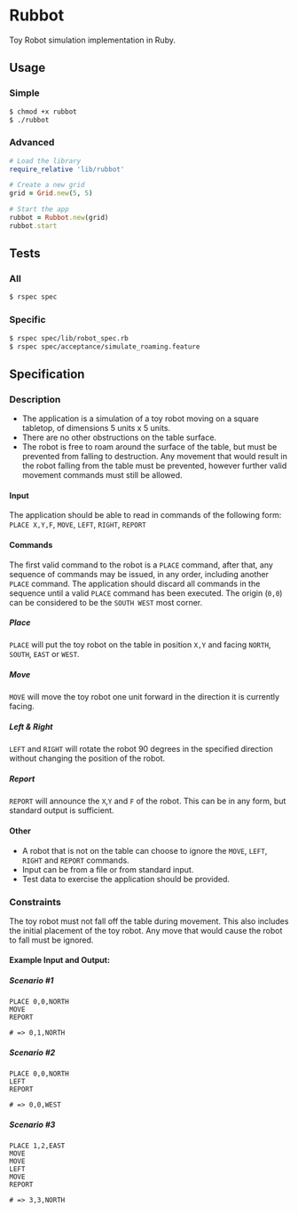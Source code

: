 Rubbot
======

Toy Robot simulation implementation in Ruby.

## Usage

### Simple

  ``` bash
  $ chmod +x rubbot
  $ ./rubbot
  ```
  
### Advanced

  ``` ruby
  # Load the library
  require_relative 'lib/rubbot'
  
  # Create a new grid
  grid = Grid.new(5, 5)
  
  # Start the app
  rubbot = Rubbot.new(grid)
  rubbot.start
  ```
  
## Tests
### All
  ```bash
  $ rspec spec
  ```
### Specific
  ```bash
  $ rspec spec/lib/robot_spec.rb
  $ rspec spec/acceptance/simulate_roaming.feature
  ```

## Specification

### Description
  - The application is a simulation of a toy robot moving on a square tabletop, of dimensions 5 units x 5 units.
  - There are no other obstructions on the table surface.
  - The robot is free to roam around the surface of the table, but must be prevented from falling to destruction. Any movement that would result in the robot falling from the table must be prevented, however further valid movement commands must still be allowed.


#### Input

The application should be able to read in commands of the following form: `PLACE X,Y,F`, `MOVE`, `LEFT`, `RIGHT`, `REPORT`

#### Commands

The first valid command to the robot is a `PLACE` command, after that, any sequence of commands may be issued, in any order, including another `PLACE` command. The application should discard all commands in the sequence until a valid `PLACE` command has been executed. The origin (`0,0`) can be considered to be the `SOUTH WEST` most corner.

##### Place
  `PLACE` will put the toy robot on the table in position `X,Y` and facing `NORTH`, `SOUTH`, `EAST` or `WEST`.

##### Move
  `MOVE` will move the toy robot one unit forward in the direction it is currently facing.

##### Left & Right
  `LEFT` and `RIGHT` will rotate the robot 90 degrees in the specified direction without changing the position of the robot.
  
##### Report
  `REPORT` will announce the `X`,`Y` and `F` of the robot. This can be in any form, but standard output is sufficient.

#### Other
- A robot that is not on the table can choose to ignore the `MOVE`, `LEFT`, `RIGHT` and `REPORT` commands.
- Input can be from a file or from standard input.
- Test data to exercise the application should be provided.

### Constraints
The toy robot must not fall off the table during movement. This also includes the initial placement of the toy robot.
Any move that would cause the robot to fall must be ignored.

#### Example Input and Output:

##### Scenario #1
```
PLACE 0,0,NORTH
MOVE
REPORT

# => 0,1,NORTH
```

##### Scenario #2
```
PLACE 0,0,NORTH
LEFT
REPORT

# => 0,0,WEST
```

##### Scenario #3
```
PLACE 1,2,EAST
MOVE
MOVE
LEFT
MOVE
REPORT

# => 3,3,NORTH
```
